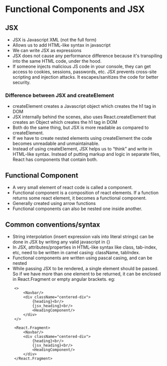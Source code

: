 # Functional Components and JSX

## JSX

- JSX is Javascript XML (not the full form)
- Allows us to add HTML-like syntax in javascript
- We can write JSX as expressions 
- JSX does not cause any performance difference because it's transpiling into the same HTML code, under the hood.
- If someone injects malicious JS code in your console, they can get access to cookies, sessions, passwords, etc. JSX prevents cross-site scripting and injection attacks. It escapes/sanitizes the code for better security.

### Difference between JSX and createElement

- createElement creates a Javascript object which creates the h1 tag in DOM
- JSX internally behind the scenes, also uses React.createElement that creates an Object which creates the h1 tag in DOM
- Both do the same thing, but JSX is more readable as compared to createElement.
- If we have to create nested elements using createElement the code becomes unreadable and unmaintainable.
- Instead of using createElement, JSX helps us to “think” and write in HTML-like syntax. Instead of putting markup and logic in separate files, React has components that contain both.


## Functional Component

- A very small element of react code is called a component.
- Functional component is a composition of react elements. If a function returns some react element, it becomes a functional component.
- Generally created using arrow functions
- Functional components can also be nested one inside another.

## Common conventions/syntax

- String interpolation (insert expression vals into literal strings) can be done in JSX by writing any valid javascript in {}
- In JSX, attributes/properties in HTML-like syntax like class, tab-index, etc, need to be written in camel casing: className, tabIndex.
- Functional components are written using pascal casing, and can be nested
- While passing JSX to be rendered, a single element should be passed. So if we have more than one element to be returned, it can be enclosed in React.Fragment or empty angular brackets.
eg:
```
	<>
		<Navbar/>
		<div className="centered-div">
			{heading}<br/>
			{jsx_heading}<br/>
			<HeadingComponent/>
		</div>
	</>
```

```
	<React.Fragment>
		<Navbar/>
		<div className="centered-div">
			{heading}<br/>
			{jsx_heading}<br/>
			<HeadingComponent/>
		</div>
	</React.Fragment>
```

